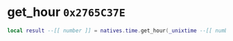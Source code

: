 # get_hour `0x2765C37E`

```lua
local result --[[ number ]] = natives.time.get_hour(_unixtime --[[ number ]])
```